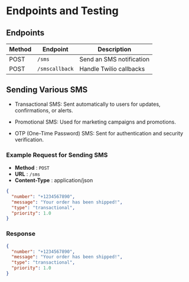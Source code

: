 # Endpoints and Testing

## Endpoints

| Method | Endpoint | Description |
|--------|---------|-------------|
| POST   | `/sms`  | Send an SMS notification |
| POST   | `/smscallback` | Handle Twilio callbacks |


## Sending Various SMS

- Transactional SMS: Sent automatically to users for updates, confirmations, or alerts.

- Promotional SMS: Used for marketing campaigns and promotions.

- OTP (One-Time Password) SMS: Sent for authentication and security verification.


### Example Request for Sending SMS

- **Method** : `POST`
- **URL** : `/sms`
- **Content-Type** : application/json

```json
{
  "number": "+1234567890",
  "message": "Your order has been shipped!",
  "type": "transactional",
  "priority": 1.0
}
```

### Response
```json
{
  "number": "+1234567890",
  "message": "Your order has been shipped!",
  "type": "transactional",
  "priority": 1.0
}
```